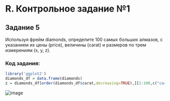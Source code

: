 # R. Контрольное задание №1
## Задание 5
Используя фрейм diamonds, определите 100 самых больших алмазов,
с указанием их цены (price), величины (carat) и размеров по трем измерениям (x, y, z).
### Код задания:
```R
library('ggplot2')
diamonds_df = data.frame(diamonds)
z = diamonds_df[order(diamonds_df$carat,decreasing=TRUE),][1:100,c("carat","price","x","y","z")]
```
![image](/images/R_1_1.png)
